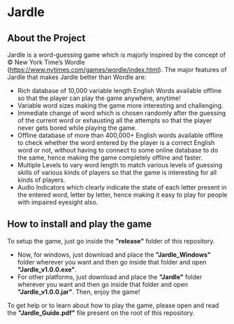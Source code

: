 # Jardle

## About the Project

Jardle is a word-guessing game which is majorly inspired by the concept of © New York Time’s Wordle (https://www.nytimes.com/games/wordle/index.html). The major features of Jardle that makes Jardle better than Wordle are:
- Rich database of 10,000 variable length English Words available offline so that the player can play the game anywhere, anytime!
- Variable word sizes making the game more interesting and challenging.
- Immediate change of word which is chosen randomly after the guessing of the current word or exhausting all the attempts so that the player never gets bored while playing the game.
- Offline database of more than 400,000+ English words available offline to check whether the word entered by the player is a correct English word or not, without having to connect to some online database to do the same, hence making the game completely offline and faster.
- Multiple Levels to vary word length to match various levels of guessing skills of various kinds of players so that the game is interesting for all kinds of players.
- Audio Indicators which clearly indicate the state of each letter present in the entered word, letter by letter, hence making it easy to play for people with impaired eyesight also.

## How to install and play the game

To setup the game, just go inside the **"release"** folder of this repository.
- Now, for windows, just download and place the **"Jardle_Windows"** folder wherever you want and then go inside that folder and open **"Jardle_v1.0.0.exe"**.
- For other platforms, just download and place the **"Jardle"** folder wherever you want and then go inside that folder and open **"Jardle_v1.0.0.jar"**.
Then, enjoy the game!

To get help or to learn about how to play the game, please open and read the **"Jardle_Guide.pdf"** file present on the root of this repository.
